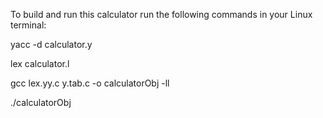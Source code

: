 To build and run this calculator run the following commands in your Linux terminal:

yacc -d calculator.y

lex calculator.l

gcc lex.yy.c y.tab.c -o calculatorObj -ll

./calculatorObj
